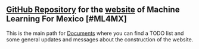 [GitHub Repository](https://github.com/ML4MX/website) for the [website](https://ml4mx.github.io/website/) of Machine Learning For Mexico [#ML4MX]
---

This is the main path for [Documents](https://github.com/ML4MX/website/tree/master/docs)
where you can find a TODO list and some general updates and messages about the
construction of the website.
